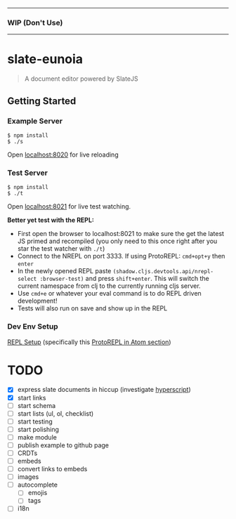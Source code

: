 
---
### WIP (Don't Use)
---

# slate-eunoia

> A document editor powered by SlateJS


## Getting Started

### Example Server

```
$ npm install
$ ./s
```

Open [localhost:8020](http://localhost:8020/) for live reloading

### Test Server

```
$ npm install
$ ./t
```

Open [localhost:8021](http://localhost:8021/) for live test watching.

**Better yet test with the REPL:**
- First open the browser to localhost:8021 to make sure the get the latest JS primed and recompiled (you only need to this once right after you star the test watcher with `./t`)
- Connect to the NREPL on port 3333. If using ProtoREPL: `cmd+opt+y` then `enter`
- In the newly opened REPL paste `(shadow.cljs.devtools.api/nrepl-select :browser-test)` and press `shift+enter`. This will switch the current namespace from clj to the currently running cljs server.
- Use `cmd+e` or whatever your eval command is to do REPL driven development!
- Tests will also run on save and show up in the REPL

### Dev Env Setup

[REPL Setup](https://medium.com/@loganpowell/clojurescript-development-for-javascript-developers-in-atom-with-shadow-cljs-and-protorepl-ec5e38e3de26) (specifically this [ProtoREPL in Atom section](https://gist.github.com/jasongilman/d1f70507bed021b48625))

# TODO

- [x] express slate documents in hiccup (investigate [hyperscript](https://github.com/ianstormtaylor/slate/blob/master/docs/reference/slate-hyperscript/index.md))
- [x] start links
- [ ] start schema
- [ ] start lists (ul, ol, checklist)
- [ ] start testing
- [ ] start polishing
- [ ] make module
- [ ] publish example to github page
- [ ] CRDTs
- [ ] embeds
- [ ] convert links to embeds
- [ ] images
- [ ] autocomplete
  - [ ] emojis
  - [ ] tags
- [ ] i18n

